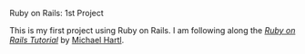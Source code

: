 Ruby on Rails: 1st Project

This is my first project using Ruby on Rails. I am following along the [*Ruby on Rails Tutorial*](http://railstutorial.org/) by [Michael Hartl](http://michaelhartl.com/).
